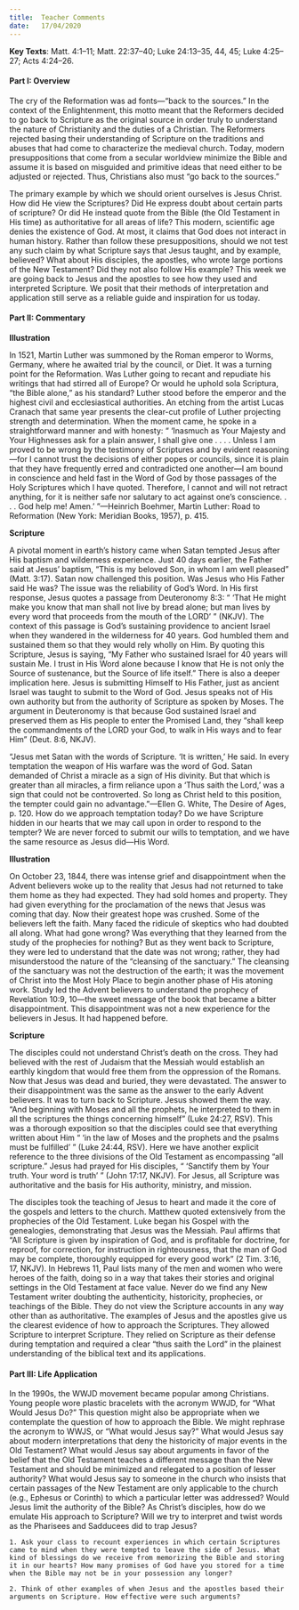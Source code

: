```yaml
---
title:  Teacher Comments
date:   17/04/2020
---
```


**Key Texts**: Matt. 4:1–11; Matt. 22:37–40; Luke 24:13–35, 44, 45; Luke 4:25–27; Acts 4:24–26.

#### Part I: Overview

The cry of the Reformation was ad fonts—“back to the sources.” In the context of the Enlightenment, this motto meant that the Reformers decided to go back to Scripture as the original source in order truly to understand the nature of Christianity and the duties of a Christian. The Reformers rejected basing their understanding of Scripture on the traditions and abuses that had come to characterize the medieval church. Today, modern presuppositions that come from a secular worldview minimize the Bible and assume it is based on misguided and primitive ideas that need either to be adjusted or rejected. Thus, Christians also must “go back to the sources.”

The primary example by which we should orient ourselves is Jesus Christ. How did He view the Scriptures? Did He express doubt about certain parts of scripture? Or did He instead quote from the Bible (the Old Testament in His time) as authoritative for all areas of life? This modern, scientific age denies the existence of God. At most, it claims that God does not interact in human history. Rather than follow these presuppositions, should we not test any such claim by what Scripture says that Jesus taught, and by example, believed? What about His disciples, the apostles, who wrote large portions of the New Testament? Did they not also follow His example? This week we are going back to Jesus and the apostles to see how they used and interpreted Scripture. We posit that their methods of interpretation and application still serve as a reliable guide and inspiration for us today.

#### Part II: Commentary

**Illustration**

In 1521, Martin Luther was summoned by the Roman emperor to Worms, Germany, where he awaited trial by the council, or Diet. It was a turning point for the Reformation. Was Luther going to recant and repudiate his writings that had stirred all of Europe? Or would he uphold sola Scriptura, “the Bible alone,” as his standard? Luther stood before the emperor and the highest civil and ecclesiastical authorities. An etching from the artist Lucas Cranach that same year presents the clear-cut profile of Luther projecting strength and determination. When the moment came, he spoke in a straightforward manner and with honesty: “ ‘Inasmuch as Your Majesty and Your Highnesses ask for a plain answer, I shall give one . . . . Unless I am proved to be wrong by the testimony of Scriptures and by evident reasoning—for I cannot trust the decisions of either popes or councils, since it is plain that they have frequently erred and contradicted one another—I am bound in conscience and held fast in the Word of God by those passages of the Holy Scriptures which I have quoted. Therefore, I cannot and will not retract anything, for it is neither safe nor salutary to act against one’s conscience. . . .  God help me! Amen.’ ”—Heinrich Boehmer, Martin Luther: Road to Reformation (New York: Meridian Books, 1957), p. 415.

**Scripture** 

A pivotal moment in earth’s history came when Satan tempted Jesus after His baptism and wilderness experience. Just 40 days earlier, the Father said at Jesus’ baptism, “This is my beloved Son, in whom I am well pleased” (Matt. 3:17). Satan now challenged this position. Was Jesus who His Father said He was? The issue was the reliability of God’s Word. In His first response, Jesus quotes a passage from Deuteronomy 8:3: “ ‘That He might make you know that man shall not live by bread alone; but man lives by every word that proceeds from the mouth of the LORD’ ” (NKJV). The context of this passage is God’s sustaining providence to ancient Israel when they wandered in the wilderness for 40 years. God humbled them and sustained them so that they would rely wholly on Him. By quoting this Scripture, Jesus is saying, “My Father who sustained Israel for 40 years will sustain Me. I trust in His Word alone because I know that He is not only the Source of sustenance, but the Source of life itself.” There is also a deeper implication here. Jesus is submitting Himself to His Father, just as ancient Israel was taught to submit to the Word of God. Jesus speaks not of His own authority but from the authority of Scripture as spoken by Moses. The argument in Deuteronomy is that because God sustained Israel and preserved them as His people to enter the Promised Land, they “shall keep the commandments of the LORD your God, to walk in His ways and to fear Him” (Deut. 8:6, NKJV).

“Jesus met Satan with the words of Scripture. ‘It is written,’ He said. In every temptation the weapon of His warfare was the word of God. Satan demanded of Christ a miracle as a sign of His divinity. But that which is greater than all miracles, a firm reliance upon a ‘Thus saith the Lord,’ was a sign that could not be controverted. So long as Christ held to this position, the tempter could gain no advantage.”—Ellen G. White, The Desire of Ages, p. 120. How do we approach temptation today? Do we have Scripture hidden in our hearts that we may call upon in order to respond to the tempter? We are never forced to submit our wills to temptation, and we have the same resource as Jesus did—His Word.	

**Illustration**

On October 23, 1844, there was intense grief and disappointment when the Advent believers woke up to the reality that Jesus had not returned to take them home as they had expected. They had sold homes and property. They had given everything for the proclamation of the news that Jesus was coming that day. Now their greatest hope was crushed. Some of the believers left the faith. Many faced the ridicule of skeptics who had doubted all along. What had gone wrong? Was everything that they learned from the study of the prophecies for nothing? But as they went back to Scripture, they were led to understand that the date was not wrong; rather, they had misunderstood the nature of the “cleansing of the sanctuary.” The cleansing of the sanctuary was not the destruction of the earth; it was the movement of Christ into the Most Holy Place to begin another phase of His atoning work. Study led the Advent believers to understand the prophecy of Revelation 10:9, 10—the sweet message of the book that became a bitter disappointment. This disappointment was not a new experience for the believers in Jesus. It had happened before.

**Scripture**

The disciples could not understand Christ’s death on the cross. They had believed with the rest of Judaism that the Messiah would establish an earthly kingdom that would free them from the oppression of the Romans. Now that Jesus was dead and buried, they were devastated. The answer to their disappointment was the same as the answer to the early Advent believers. It was to turn back to Scripture. Jesus showed them the way. “And beginning with Moses and all the prophets, he interpreted to them in all the scriptures the things concerning himself” (Luke 24:27, RSV). This was a thorough exposition so that the disciples could see that everything written about Him “ ‘in the law of Moses and the prophets and the psalms must be fulfilled’ ” (Luke 24:44, RSV). Here we have another explicit reference to the three divisions of the Old Testament as encompassing “all scripture.” Jesus had prayed for His disciples, “ ‘Sanctify them by Your truth. Your word is truth’ ” (John 17:17, NKJV). For Jesus, all Scripture was authoritative and the basis for His authority, ministry, and mission.

The disciples took the teaching of Jesus to heart and made it the core of the gospels and letters to the church. Matthew quoted extensively from the prophecies of the Old Testament. Luke began his Gospel with the genealogies, demonstrating that Jesus was the Messiah. Paul affirms that “All Scripture is given by inspiration of God, and is profitable for doctrine, for reproof, for correction, for instruction in righteousness, that the man of God may be complete, thoroughly equipped for every good work” (2 Tim. 3:16, 17, NKJV). In Hebrews 11, Paul lists many of the men and women who were heroes of the faith, doing so in a way that takes their stories and original settings in the Old Testament at face value. Never do we find any New Testament writer doubting the authenticity, historicity, prophecies, or teachings of the Bible. They do not view the Scripture accounts in any way other than as authoritative. The examples of Jesus and the apostles give us the clearest evidence of how to approach the Scriptures. They allowed Scripture to interpret Scripture. They relied on Scripture as their defense during temptation and required a clear “thus saith the Lord” in the plainest understanding of the biblical text and its applications. 

#### Part III: Life Application

In the 1990s, the WWJD movement became popular among Christians. Young people wore plastic bracelets with the acronym WWJD, for “What Would Jesus Do?” This question might also be appropriate when we contemplate the question of how to approach the Bible. We might rephrase the acronym to WWJS, or “What would Jesus say?” What would Jesus say about modern interpretations that deny the historicity of major events in the Old Testament? What would Jesus say about arguments in favor of the belief that the Old Testament teaches a different message than the New Testament and should be minimized and relegated to a position of lesser authority? What would Jesus say to someone in the church who insists that certain passages of the New Testament are only applicable to the church (e.g., Ephesus or Corinth) to which a particular letter was addressed? Would Jesus limit the authority of the Bible? As Christ’s disciples, how do we emulate His approach to Scripture? Will we try to interpret and twist words as the Pharisees and Sadducees did to trap Jesus? 

`1.	Ask your class to recount experiences in which certain Scriptures came to mind when they were tempted to leave the side of Jesus. What kind of blessings do we receive from memorizing the Bible and storing it in our hearts? How many promises of God have you stored for a time when the Bible may not be in your possession any longer?` 

`2.	Think of other examples of when Jesus and the apostles based their arguments on Scripture. How effective were such arguments?` 